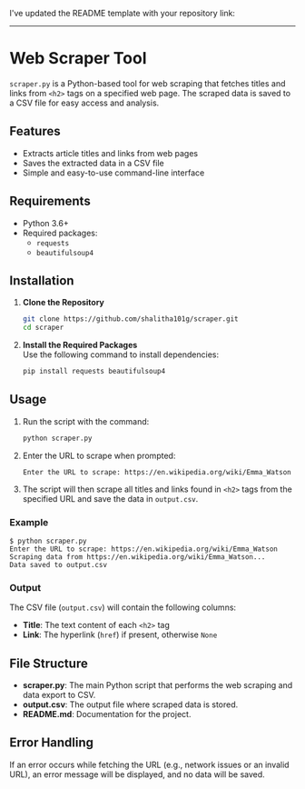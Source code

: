 I've updated the README template with your repository link:

---

# Web Scraper Tool

`scraper.py` is a Python-based tool for web scraping that fetches titles and links from `<h2>` tags on a specified web page. The scraped data is saved to a CSV file for easy access and analysis.

## Features

- Extracts article titles and links from web pages
- Saves the extracted data in a CSV file
- Simple and easy-to-use command-line interface

## Requirements

- Python 3.6+
- Required packages:
  - `requests`
  - `beautifulsoup4`

## Installation

1. **Clone the Repository**  
   ```bash
   git clone https://github.com/shalitha101g/scraper.git
   cd scraper
   ```

2. **Install the Required Packages**  
   Use the following command to install dependencies:
   ```bash
   pip install requests beautifulsoup4
   ```

## Usage

1. Run the script with the command:
   ```bash
   python scraper.py
   ```

2. Enter the URL to scrape when prompted:
   ```plaintext
   Enter the URL to scrape: https://en.wikipedia.org/wiki/Emma_Watson
   ```

3. The script will then scrape all titles and links found in `<h2>` tags from the specified URL and save the data in `output.csv`.

### Example

```plaintext
$ python scraper.py
Enter the URL to scrape: https://en.wikipedia.org/wiki/Emma_Watson
Scraping data from https://en.wikipedia.org/wiki/Emma_Watson...
Data saved to output.csv
```

### Output

The CSV file (`output.csv`) will contain the following columns:
- **Title**: The text content of each `<h2>` tag
- **Link**: The hyperlink (`href`) if present, otherwise `None`

## File Structure

- **scraper.py**: The main Python script that performs the web scraping and data export to CSV.
- **output.csv**: The output file where scraped data is stored.
- **README.md**: Documentation for the project.

## Error Handling

If an error occurs while fetching the URL (e.g., network issues or an invalid URL), an error message will be displayed, and no data will be saved.

